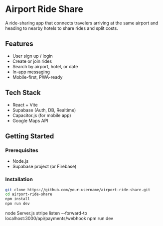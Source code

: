 # Airport Ride Share

A ride-sharing app that connects travelers arriving at the same airport and heading to nearby hotels to share rides and split costs.

## Features

- User sign up / login
- Create or join rides
- Search by airport, hotel, or date
- In-app messaging
- Mobile-first, PWA-ready

## Tech Stack

- React + Vite
- Supabase (Auth, DB, Realtime)
- Capacitor.js (for mobile app)
- Google Maps API

## Getting Started

### Prerequisites

- Node.js
- Supabase project (or Firebase)

### Installation

```bash
git clone https://github.com/your-username/airport-ride-share.git
cd airport-ride-share
npm install
npm run dev

```

node Server.js
stripe listen --forward-to localhost:3000/api/payments/webhook
npm run dev
